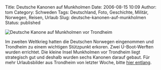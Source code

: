 Title: Deutsche Kanonen auf Munkholmen
Date: 2006-08-15 10:09
Author: tom
Category: Schweden
Tags: Deutschland, Foto, Geschichte, Militär, Norwegen, Reisen, Urlaub
Slug: deutsche-kanonen-auf-munkholmen
Status: published

![Deutsche Kanone auf Munkholmen vor
Trondheim](/pic/munk-kanone.jpg "Deutsche Kanone auf Munkholmen vor Trondheim")

Im zweiten Weltkrieg hatten die Deutschen Norwegen eingenommen und
Trondheim zu einem wichtigen Stützpunkt erkoren. Zwei U-Boot-Werften
wurden errichtet. Die kleine Insel Munkholmen vor Trondheim liegt
strategisch gut und deshalb wurden sechs Kanonen darauf gebaut. Für mehr
Urlaubsbilder aus Trondheim von letzter Woche, bitte [hier
entlang](http://thomasmarquart.net/gallery/Trondheim/).

